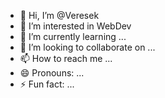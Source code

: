 - 👋 Hi, I’m @Veresek
- 👀 I’m interested in WebDev
- 🌱 I’m currently learning ...
- 💞️ I’m looking to collaborate on ...
- 📫 How to reach me ...
- 😄 Pronouns: ...
- ⚡ Fun fact: ...

<!---
Veresek/Veresek is a ✨ special ✨ repository because its `README.md` (this file) appears on your GitHub profile.
You can click the Preview link to take a look at your changes.
--->
